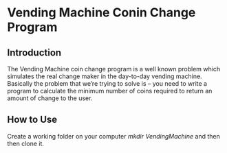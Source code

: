 # Vending Machine Conin Change Program

## Introduction
The Vending Machine coin change program is a well known problem which simulates the real change maker in the day-to-day vending machine. 
Basically the problem that we’re trying to solve is – you need to write a program to calculate the minimum number of coins required to return an amount of change to the user.

## How to Use
Create a working folder on your computer *mkdir VendingMachine* and then then clone it.
